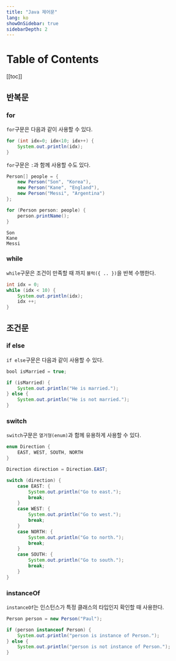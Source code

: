 ```yaml
---
title: "Java 제어문"
lang: ko
showOnSidebar: true
sidebarDepth: 2
---
```


# Table of Contents
[[toc]]

## 반복문
### for
`for`구문은 다음과 같이 사용할 수 있다.
``` java
for (int idx=0; idx<10; idx++) {
    System.out.println(idx);
}
```
`for`구문은 `:`과 함께 사용할 수도 있다.
``` java
Person[] people = {
    new Person("Son", "Korea"),
    new Person("Kane", "England"),
    new Person("Messi", "Argentina")
};

for (Person person: people) {
    person.printName();
}
```
``` text 출력 결과
Son
Kane
Messi
```
### while
`while`구문은 조건이 만족할 때 까지 `블럭({ .. })`을 반복 수행한다.
``` java
int idx = 0;
while (idx < 10) {
    System.out.println(idx);
    idx ++;
}
```

## 조건문

### if else
`if else`구문은 다음과 같이 사용할 수 있다.
``` java
bool isMarried = true;

if (isMarried) {
    System.out.println("He is married.");
} else {
    System.out.println("He is not married.");
}
```

### switch
`switch`구문은 `열거형(enum)`과 함께 유용하게 사용할 수 있다.
``` java
enum Direction {
    EAST, WEST, SOUTH, NORTH
}
``` 
``` java
Direction direction = Direction.EAST;

switch (direction) {
    case EAST: {
        System.out.println("Go to east.");
        break;
    }
    case WEST: {
        System.out.println("Go to west.");
        break;
    }
    case NORTH: {
        System.out.println("Go to north.");
        break;
    }
    case SOUTH: {
        System.out.println("Go to south.");
        break;
    }
}
```

### instanceOf
`instanceOf`는 인스턴스가 특정 클래스의 타입인지 확인할 때 사용한다.
``` java
Person person = new Person("Paul");

if (person instanceof Person) {
    System.out.println("person is instance of Person.");
} else {
    System.out.println("person is not instance of Person.");
}
```